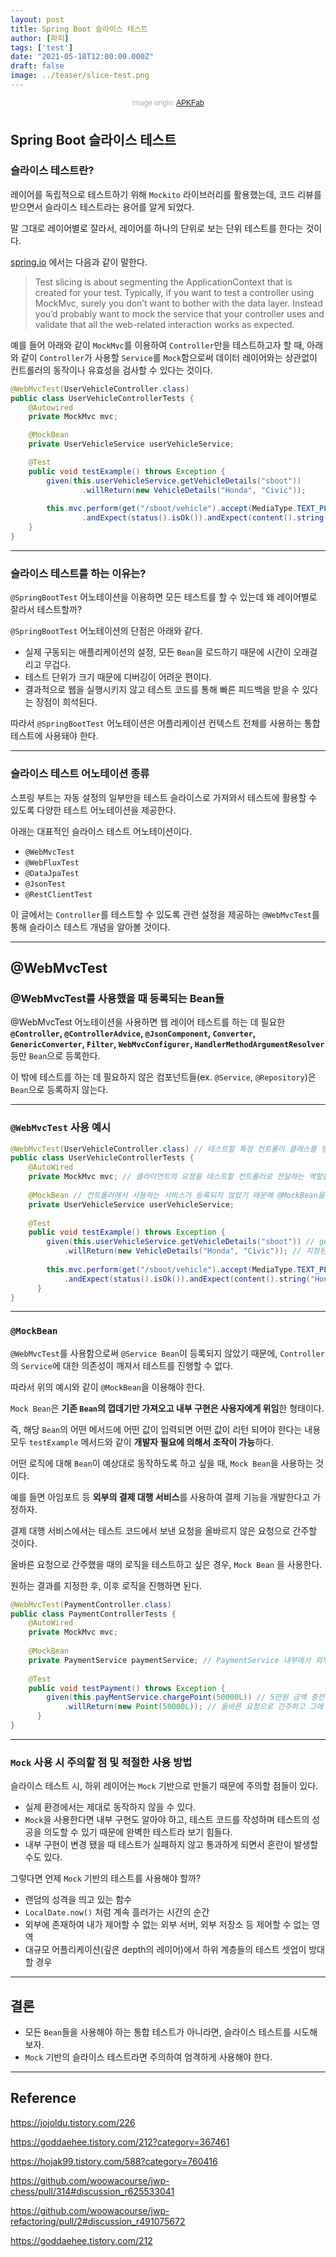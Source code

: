 ```yaml
---
layout: post  
title: Spring Boot 슬라이스 테스트
author: [파피]
tags: ['test']
date: "2021-05-18T12:00:00.000Z"
draft: false
image: ../teaser/slice-test.png
---
```


<p style="font-family: sans-serif; text-align: center; color: #aaa; margin-bottom: 3em; font-size: 85%">image origin: <a href="https://apkfab.com/slice-it-all/com.tummygames.sliceit">APKFab</a></p>

## Spring Boot 슬라이스 테스트

### 슬라이스 테스트란?

레이어를 독립적으로 테스트하기 위해 `Mockito` 라이브러리를 활용했는데, 코드 리뷰를 받으면서 슬라이스 테스트라는 용어를 알게 되었다.

말 그대로 레이어별로 잘라서, 레이어를 하나의 단위로 보는 단위 테스트를 한다는 것이다.

[spring.io](https://spring.io/blog/2016/08/30/custom-test-slice-with-spring-boot-1-4) 에서는 다음과 같이 말한다.

> Test slicing is about segmenting the ApplicationContext that is created for your test. 
> Typically, if you want to test a controller using MockMvc, surely you don’t want to bother with the data layer. 
> Instead you’d probably want to mock the service that your controller uses and validate that all the web-related interaction works as expected.

예를 들어 아래와 같이 `MockMvc`를 이용하여 `Controller`만을 테스트하고자 할 때, 아래와 같이 `Controller`가 사용할 `Service`를 `Mock`함으로써 데이터 레이어와는 상관없이 컨트롤러의 동작이나 유효성을 검사할 수 있다는 것이다.

```java
@WebMvcTest(UserVehicleController.class)
public class UserVehicleControllerTests {
    @Autowired
    private MockMvc mvc;

    @MockBean
    private UserVehicleService userVehicleService;

    @Test
    public void testExample() throws Exception {
        given(this.userVehicleService.getVehicleDetails("sboot"))
                .willReturn(new VehicleDetails("Honda", "Civic"));
        
        this.mvc.perform(get("/sboot/vehicle").accept(MediaType.TEXT_PLAIN))
                .andExpect(status().isOk()).andExpect(content().string("Honda Civic"));
    }
}
```

---

### 슬라이스 테스트를 하는 이유는?

`@SpringBootTest` 어노테이션을 이용하면 모든 테스트를 할 수 있는데 왜 레이어별로 잘라서 테스트할까?

`@SpringBootTest` 어노테이션의 단점은 아래와 같다.

- 실제 구동되는 애플리케이션의 설정, 모든 `Bean`을 로드하기 때문에 시간이 오래걸리고 무겁다.
- 테스트 단위가 크기 때문에 디버깅이 어려운 편이다.
- 결과적으로 웹을 실행시키지 않고 테스트 코드를 통해 빠른 피드백을 받을 수 있다는 장점이 희석된다. 

따라서 `@SpringBootTest` 어노테이션은 어플리케이션 컨텍스트 전체를 사용하는 통합 테스트에 사용돼야 한다.

---

### 슬라이스 테스트 어노테이션 종류

스프링 부트는 자동 설정의 일부만을 테스트 슬라이스로 가져와서 테스트에 활용할 수 있도록 다양한 테스트 어노테이션을 제공한다.

아래는 대표적인 슬라이스 테스트 어노테이션이다.

- `@WebMvcTest`
- `@WebFluxTest`
- `@DataJpaTest`
- `@JsonTest`
- `@RestClientTest`

이 글에서는 `Controller`를 테스트할 수 있도록 관련 설정을 제공하는 `@WebMvcTest`를 통해 슬라이스 테스트 개념을 알아볼 것이다.

---

## @WebMvcTest

### @WebMvcTest를 사용했을 때 등록되는 Bean들

@WebMvcTest 어노테이션을 사용하면 웹 레이어 테스트를 하는 데 필요한 **`@Controller`, `@ControllerAdvice`, `@JsonComponent`, `Converter`, `GenericConverter`, `Filter`, `WebMvcConfigurer`, `HandlerMethodArgumentResolver`** 등만 `Bean`으로 등록한다. 

이 밖에 테스트를 하는 데 필요하지 않은 컴포넌트들(ex. `@Service`, `@Repository`)은 `Bean`으로 등록하지 않는다.

---

### `@WebMvcTest` 사용 예시

```java
@WebMvcTest(UserVehicleController.class) // 테스트할 특정 컨트롤러 클래스를 명시
public class UserVehicleControllerTests {
    @AutoWired 
    private MockMvc mvc; // 클라이언트의 요청을 테스트할 컨트롤러로 전달하는 역할을 한다.
  
  	@MockBean // 컨트롤러에서 사용하는 서비스가 등록되지 않았기 때문에 @MockBean을 이용하여 의존성 대체
    private UserVehicleService userVehicleService;
  	
    @Test
    public void testExample() throws Exception {
  	    given(this.userVehicleService.getVehicleDetails("sboot")) // getVehicleDetails 메서드를 호출하면
            .willReturn(new VehicleDetails("Honda", "Civic")); // 지정된 객체를 반환하도록 했다.
  	    
        this.mvc.perform(get("/sboot/vehicle").accept(MediaType.TEXT_PLAIN))
            .andExpect(status().isOk()).andExpect(content().string("Honda Civic"));
      }
}
```

---

### `@MockBean`

`@WebMvcTest`를 사용함으로써 `@Service Bean`이 등록되지 않았기 때문에, `Controller`의 `Service`에 대한 의존성이 깨져서 테스트를 진행할 수 없다.

따라서 위의 예시와 같이 `@MockBean`을 이용해야 한다.

`Mock Bean`은 **기존 `Bean`의 껍데기만 가져오고 내부 구현은 사용자에게 위임**한 형태이다.

즉, 해당 `Bean`의 어떤 메서드에 어떤 값이 입력되면 어떤 값이 리턴 되어야 한다는 내용 모두 `testExample` 메서드와 같이 **개발자 필요에 의해서 조작이 가능**하다.

어떤 로직에 대해 `Bean`이 예상대로 동작하도록 하고 싶을 때, `Mock Bean`을 사용하는 것이다.

예를 들면 아임포트 등 **외부의 결제 대행 서비스**를 사용하여 결제 기능을 개발한다고 가정하자.

결제 대행 서비스에서는 테스트 코드에서 보낸 요청을 올바르지 않은 요청으로 간주할 것이다.

올바른 요청으로 간주했을 때의 로직을 테스트하고 싶은 경우, `Mock Bean` 을 사용한다.

원하는 결과를 지정한 후, 이후 로직을 진행하면 된다.

```java
@WebMvcTest(PaymentController.class)
public class PaymentControllerTests {
    @AutoWired 
    private MockMvc mvc;
  
  	@MockBean
    private PaymentService paymentService; // PaymentService 내부에서 외부의 결제 대행 서비스를 사용하고 있는 상태라고 가정
  	
    @Test
    public void testPayment() throws Exception {
  	    given(this.payMentService.chargePoint(50000L)) // 5만원 금액 충전: 테스트 환경에서는 실패하는 행위이지만
            .willReturn(new Point(50000L)); // 올바른 요청으로 간주하고 그에 따른 객체를 반환하도록 행위 지정
      }
}
```

---

### `Mock` 사용 시 주의할 점 및 적절한 사용 방법

슬라이스 테스트 시, 하위 레이어는 `Mock` 기반으로 만들기 때문에 주의할 점들이 있다.

- 실제 환경에서는 제대로 동작하지 않을 수 있다.
- `Mock`을 사용한다면 내부 구현도 알아야 하고, 테스트 코드를 작성하며 테스트의 성공을 의도할 수 있기 때문에 완벽한 테스트라 보기 힘들다.
- 내부 구현이 변경 됐을 때 테스트가 실패하지 않고 통과하게 되면서 혼란이 발생할 수도 있다.

그렇다면 언제 `Mock` 기반의 테스트를 사용해야 할까?

- 랜덤의 성격을 띄고 있는 함수
- `LocalDate.now()` 처럼 계속 흘러가는 시간의 순간
- 외부에 존재하여 내가 제어할 수 없는 외부 서버, 외부 저장소 등 제어할 수 없는 영역
- 대규모 어플리케이션(깊은 depth의 레이어)에서 하위 계층들의 테스트 셋업이 방대할 경우


---

## 결론

- 모든 `Bean`들을 사용해야 하는 통합 테스트가 아니라면, 슬라이스 테스트를 시도해보자.
- `Mock` 기반의 슬라이스 테스트라면 주의하여 엄격하게 사용해야 한다.

---

## Reference

https://jojoldu.tistory.com/226

https://goddaehee.tistory.com/212?category=367461

https://hojak99.tistory.com/588?category=760416

https://github.com/woowacourse/jwp-chess/pull/314#discussion_r625533041

https://github.com/woowacourse/jwp-refactoring/pull/2#discussion_r491075672

https://goddaehee.tistory.com/212
